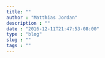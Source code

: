 ```yaml
---
title: ""
author : "Matthias Jordan"
description : ""
date : "2016-12-11T21:47:53-08:00"
type : "blog"
slug : ""
tags : ""
---
```

